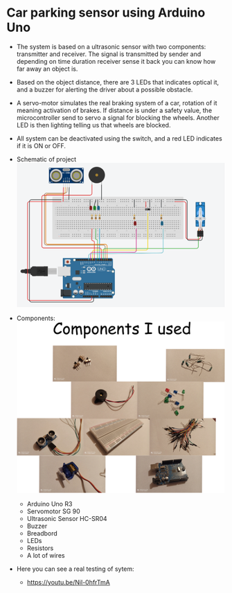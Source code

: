 # Car parking sensor using Arduino Uno
* The system is based on a ultrasonic sensor with two components: transmitter and receiver. The signal is transmitted by sender and depending on time duration receiver sense it back you can know how far away an object is.

* Based on the object distance, there are 3 LEDs that indicates optical it, and a buzzer for alerting the driver about a possible obstacle.

* A servo-motor simulates the real braking system of a car, rotation of it meaning activation of brakes. If distance is under a safety value, the microcontroller send to servo a signal for blocking the wheels. Another LED is then lighting telling us that wheels are blocked.

* All system can be deactivated using the switch, and a red LED indicates if it is ON or OFF.

* Schematic of project
![Schema](Images/Schema.PNG)

* Components:
![Elements used](Images/components.png)
    * Arduino Uno R3
    * Servomotor SG 90
    * Ultrasonic Sensor HC-SR04
    * Buzzer
    * Breadbord
    * LEDs
    * Resistors
    * A lot of wires

* Here you can see a real testing of sytem:
    * https://youtu.be/Nil-0hfrTmA

